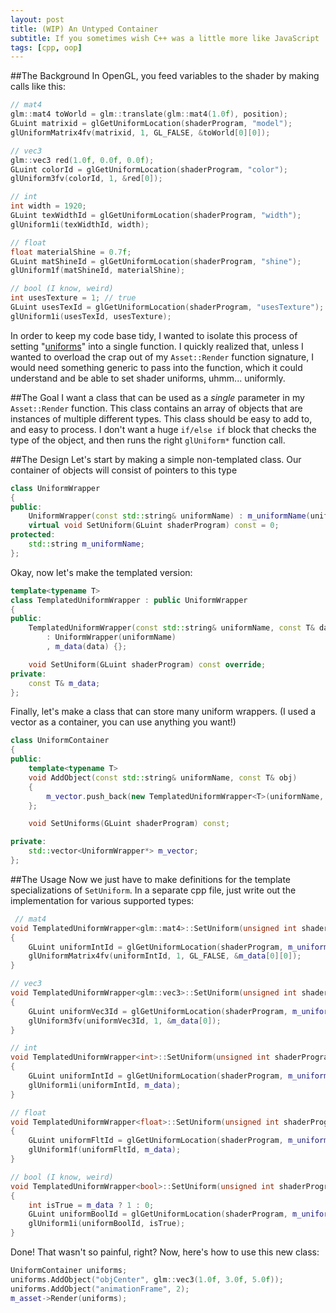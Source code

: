 ```yaml
---
layout: post
title: (WIP) An Untyped Container
subtitle: If you sometimes wish C++ was a little more like JavaScript
tags: [cpp, oop]
---
```

##The Background
In OpenGL, you feed variables to the shader by making calls like this:
```cpp
// mat4
glm::mat4 toWorld = glm::translate(glm::mat4(1.0f), position);
GLuint matrixid = glGetUniformLocation(shaderProgram, "model");
glUniformMatrix4fv(matrixid, 1, GL_FALSE, &toWorld[0][0]);

// vec3
glm::vec3 red(1.0f, 0.0f, 0.0f);
GLuint colorId = glGetUniformLocation(shaderProgram, "color");
glUniform3fv(colorId, 1, &red[0]);

// int
int width = 1920;
GLuint texWidthId = glGetUniformLocation(shaderProgram, "width");
glUniform1i(texWidthId, width);

// float
float materialShine = 0.7f;
GLuint matShineId = glGetUniformLocation(shaderProgram, "shine");
glUniform1f(matShineId, materialShine);

// bool (I know, weird)
int usesTexture = 1; // true
GLuint usesTexId = glGetUniformLocation(shaderProgram, "usesTexture");
glUniform1i(usesTexId, usesTexture);

```

In order to keep my code base tidy, I wanted to isolate this process of setting "[uniforms](https://www.khronos.org/opengl/wiki/Uniform_%28GLSL%29)" into a single function. I quickly realized that, unless I wanted to overload the crap out of my `Asset::Render` function signature, I would need something generic to pass into the function, which it could understand and be able to set shader uniforms, uhmm... uniformly.

##The Goal
I want a class that can be used as a *single* parameter in my `Asset::Render` function.
This class contains an array of objects that are instances of multiple different types.
This class should be easy to add to, and easy to process. I don't want a huge `if/else if` block that checks the type of the object, and then runs the right `glUniform*` function call.

##The Design
Let's start by making a simple non-templated class. Our container of objects will consist of pointers to this type
```cpp
class UniformWrapper
{
public:
	UniformWrapper(const std::string& uniformName) : m_uniformName(uniformName) {};
	virtual void SetUniform(GLuint shaderProgram) const = 0;
protected:
	std::string m_uniformName;
};
```
Okay, now let's make the templated version:
```cpp
template<typename T>
class TemplatedUniformWrapper : public UniformWrapper
{
public:
	TemplatedUniformWrapper(const std::string& uniformName, const T& data)
		: UniformWrapper(uniformName)
		, m_data(data) {};

	void SetUniform(GLuint shaderProgram) const override;
private:
	const T& m_data;
};
```

Finally, let's make a class that can store many uniform wrappers. (I used a vector as a container, you can use anything you want!)
```cpp
class UniformContainer
{
public:
	template<typename T>
	void AddObject(const std::string& uniformName, const T& obj)
	{
		m_vector.push_back(new TemplatedUniformWrapper<T>(uniformName, obj));
	};

	void SetUniforms(GLuint shaderProgram) const;

private:
	std::vector<UniformWrapper*> m_vector;
};
```

##The Usage
Now we just have to make definitions for the template specializations of `SetUniform`. In a separate cpp file, just write out the implementation for various supported types:
```cpp
 // mat4
void TemplatedUniformWrapper<glm::mat4>::SetUniform(unsigned int shaderProgram) const
{
	GLuint uniformIntId = glGetUniformLocation(shaderProgram, m_uniformName.c_str());
	glUniformMatrix4fv(uniformIntId, 1, GL_FALSE, &m_data[0][0]);
}

// vec3
void TemplatedUniformWrapper<glm::vec3>::SetUniform(unsigned int shaderProgram) const
{
	GLuint uniformVec3Id = glGetUniformLocation(shaderProgram, m_uniformName.c_str());
	glUniform3fv(uniformVec3Id, 1, &m_data[0]);
}

// int
void TemplatedUniformWrapper<int>::SetUniform(unsigned int shaderProgram) const
{
	GLuint uniformIntId = glGetUniformLocation(shaderProgram, m_uniformName.c_str());
	glUniform1i(uniformIntId, m_data);
}

// float
void TemplatedUniformWrapper<float>::SetUniform(unsigned int shaderProgram) const
{
	GLuint uniformFltId = glGetUniformLocation(shaderProgram, m_uniformName.c_str());
	glUniform1f(uniformFltId, m_data);
}

// bool (I know, weird)
void TemplatedUniformWrapper<bool>::SetUniform(unsigned int shaderProgram) const
{
	int isTrue = m_data ? 1 : 0;
	GLuint uniformBoolId = glGetUniformLocation(shaderProgram, m_uniformName.c_str());
	glUniform1i(uniformBoolId, isTrue);
}
```

Done! That wasn't so painful, right? Now, here's how to use this new class:
```cpp
UniformContainer uniforms;
uniforms.AddObject("objCenter", glm::vec3(1.0f, 3.0f, 5.0f));
uniforms.AddObject("animationFrame", 2);
m_asset->Render(uniforms);
```

